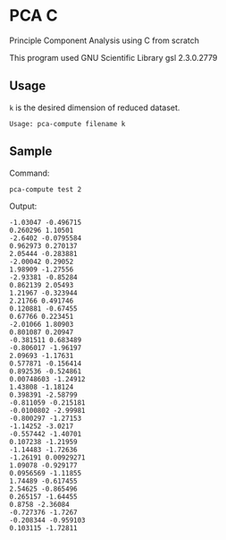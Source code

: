 # PCA C
Principle Component Analysis using C from scratch

This program used GNU Scientific Library gsl 2.3.0.2779

## Usage
`k` is the desired dimension of reduced dataset.

```
Usage: pca-compute filename k
```

## Sample
Command:
```
pca-compute test 2
```

Output:
```
-1.03047 -0.496715
0.260296 1.10501
-2.6402 -0.0795584
0.962973 0.270137
2.05444 -0.283881
-2.00042 0.29052
1.98909 -1.27556
-2.93381 -0.85284
0.862139 2.05493
1.21967 -0.323944
2.21766 0.491746
0.120881 -0.67455
0.67766 0.223451
-2.01066 1.80903
0.801087 0.20947
-0.381511 0.683489
-0.806017 -1.96197
2.09693 -1.17631
0.577871 -0.156414
0.892536 -0.524861
0.00748603 -1.24912
1.43808 -1.18124
0.398391 -2.58799
-0.811059 -0.215181
-0.0100802 -2.99981
-0.800297 -1.27153
-1.14252 -3.0217
-0.557442 -1.40701
0.107238 -1.21959
-1.14483 -1.72636
-1.26191 0.00929271
1.09078 -0.929177
0.0956569 -1.11855
1.74489 -0.617455
2.54625 -0.865496
0.265157 -1.64455
0.8758 -2.36084
-0.727376 -1.7267
-0.208344 -0.959103
0.103115 -1.72811
```
